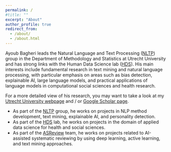 ```yaml
---
permalink: /
#title: ""
excerpt: "About"
author_profile: true
redirect_from: 
  - /about/
  - /about.html
---
```


Ayoub Bagheri leads the Natural Language and Text Processing ([NLTP](https://nlp.sites.uu.nl/)) group in the Department of Methodology and Statistics at Utrecht University and has strong links with the Human Data Science lab ([HDS](https://hds.sites.uu.nl/)). His main interests include fundamental research in text mining and natural language processing, with particular emphasis on areas such as bias detection, explainable AI, large language models, and practical applications of language models in computational social sciences and health research.

For a more detailed view of his research, you may want to take a look at my [Utrecht University webpage](https://www.uu.nl/staff/ABagheri) and / or [Google Scholar page](https://scholar.google.nl/citations?user=QWhiQdgAAAAJ&hl=en).

* As part of the [NLTP](https://nlp.sites.uu.nl/) group, he works on projects in NLP method development, text mining, explainable AI, and personality detection.
* As part of the [HDS](https://hds.sites.uu.nl/) lab, he works on projects in the domain of applied data science for health and social sciences.
* As part of the [ASReview](https://asreview.nl/) team, he works on projects related to AI-assisted systematic reviewing by using deep learning, active learning, and text mining approaches.